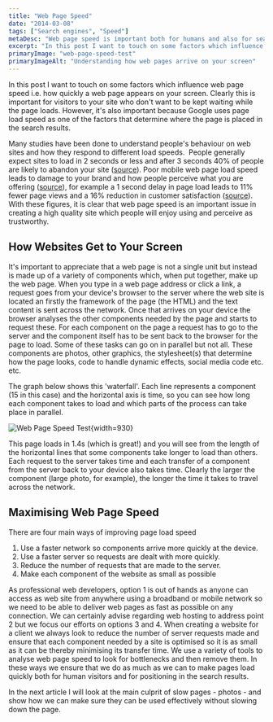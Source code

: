 ```yaml
---
title: "Web Page Speed"
date: "2014-03-08"
tags: ["Search engines", "Speed"]
metaDesc: "Web page speed is important both for humans and also for search engines. This post looks at the factors involved and what can be done to improve matters."
excerpt: "In this post I want to touch on some factors which influence web page speed i.e. how quickly a web page appears on your screen. Clearly this is important for visitors to your site who don’t want to be kept waiting while the page loads. However, it’s also important because Google uses page load speed as one of the factors that determine where the page is placed in the search results."
primaryImage: "web-page-speed-test"
primaryImageAlt: "Understanding how web pages arrive on your screen"
---
```


In this post I want to touch on some factors which influence web page speed i.e. how quickly a web page appears on your screen. Clearly this is important for visitors to your site who don't want to be kept waiting while the page loads. However, it's also important because Google uses page load speed as one of the factors that determine where the page is placed in the search results.

Many studies have been done to understand people's behaviour on web sites and how they respond to different load speeds.  People generally expect sites to load in 2 seconds or less and after 3 seconds 40% of people are likely to abandon your site ([source](https://speakerdeck.com/lara/designing-for-performance)). Poor mobile web page load speed leads to damage to your brand and how people perceive what you are offering ([source](https://calendar.perfplanet.com/2013/slow-pages-damage-perception/)), for example a 1 second delay in page load leads to 11% fewer page views and a 16% reduction in customer satisfaction ([source](https://www.radware.com/Documents/Infographics/SOTU-EcommercePageSpeed-Fall-2013/)). With these figures, it is clear that web page speed is an important issue in creating a high quality site which people will enjoy using and perceive as trustworthy.

## How Websites Get to Your Screen
It's important to appreciate that a web page is not a single unit but instead is made up of a variety of components which, when put together, make up the web page. When you type in a web page address or click a link, a request goes from your device's browser to the server where the web site is located an firstly the framework of the page (the HTML) and the text content is sent across the network. Once that arrives on your device the browser analyses the other components needed by the page and starts to request these. For each component on the page a request has to go to the server and the component itself has to be sent back to the browser for the page to load. Some of these tasks can go on in parallel but not all. These components are photos, other graphics, the stylesheet(s) that determine how the page looks, code to handle dynamic effects, social media code etc. etc.

The graph below shows this 'waterfall'. Each line represents a component (15 in this case) and the horizontal axis is time, so you can see how long each component takes to load and which parts of the process can take place in parallel.

![Web Page Speed Test](/optim/blog/web-page-speed-test.jpg){width=930}

This page loads in 1.4s (which is great!) and you will see from the length of the horizontal lines that some components take longer to load than others. Each request to the server takes time and each transfer of a component from the server back to your device also takes time. Clearly the larger the component (large photo, for example), the longer the time it takes to travel across the network.

## Maximising Web Page Speed
There are four main ways of improving page load speed

1. Use a faster network so components arrive more quickly at the device.
2. Use a faster server so requests are dealt with more quickly.
3. Reduce the number of requests that are made to the server.
4. Make each component of the website as small as possible

As professional web developers, option 1 is out of hands as anyone can access as web site from anywhere using a broadband or mobile network so we need to be able to deliver web pages as fast as possible on any connection. We can certainly advise regarding web hosting to address point 2 but we focus our efforts on options 3 and 4. When creating a website for a client we always look to reduce the number of server requests made and ensure that each component needed by a site is optimised so it is as small as it can be thereby minimising its transfer time. We use a variety of tools to analyse web page speed to look for bottlenecks and then remove them. In these ways we ensure that we do as much as we can to make pages load quickly both for human visitors and for positioning in the search results.

In the next article I will look at the main culprit of slow pages - photos - and show how we can make sure they can be used effectively without slowing down the page.
